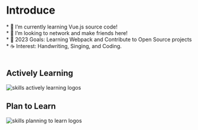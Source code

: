 <!-- My Readme Profile!
I spent a lot of time to make my Readme, and if you like it feel free to take inspiration!

**Acknowledgements**
Awesome Readme Templates
Awesome README
How to write a Good readme

**Authors**
@Pursuit01

**Deployment**
Creating a README on GitHub is a simple process. Here are the steps:

Click the "Create new file" button located in a new github repository (your username).

In the "Name your file" field, enter "README.md" (without the quotes).

Feel free to copy and paste anything you liked from my readme (Customizing it to fit your own theme and stats)

Once you've added all the content, scroll to the bottom of the page and click the "Commit new file" button.

Your README will now be visible on the main page of your repository. -->
<div align="center">
  
</div>
<h1>Introduce</h1>
* 🌳 I’m currently learning Vue.js source code! <br> 
  * 🐾 I’m looking to network and make friends here! <br>
  * 🌊 2023 Goals: Learning Webpack and Contribute to Open Source projects <br>
  * ☕ Interest: Handwriting, Singing, and Coding. <br>
<br>

<!-- <p align="center"> 
  <img src="assests/nightlife.gif" alt="Lofi Nightlight scene" /> 
</p> -->

<div align="left">
  <h2> <strong> Actively Learning </strong></h2>
  <img src="https://skillicons.dev/icons?i=vue,git,flutter,antd,elementui,react,ts,html,css,js" alt="skills actively learning logos"> <br> 
  <h2> <strong> Plan to Learn </strong></h2>
  <img src="https://skillicons.dev/icons?i=webpack,svelte,vite,tailwind,nuxt,electron" alt="skills planning to learn logos">
</div>
